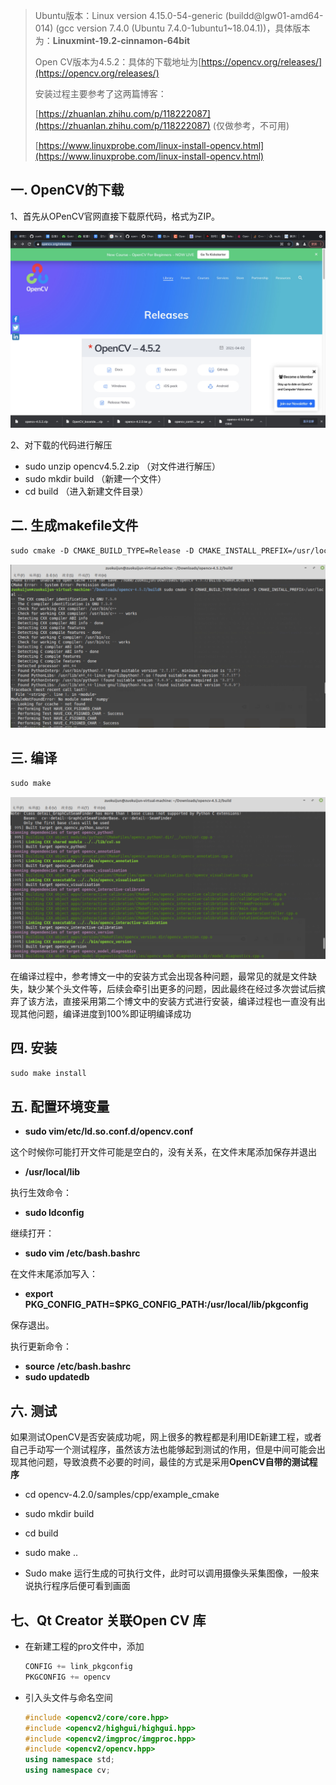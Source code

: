 

>  Ubuntu版本：Linux version 4.15.0-54-generic (buildd@lgw01-amd64-014) (gcc version 7.4.0 (Ubuntu 7.4.0-1ubuntu1~18.04.1))，具体版本为：**Linuxmint-19.2-cinnamon-64bit**
>
>  Open CV版本为4.5.2：具体的下载地址为[https://opencv.org/releases/](https://opencv.org/releases/)
>
>  安装过程主要参考了这两篇博客：
>
>  [https://zhuanlan.zhihu.com/p/118222087](https://zhuanlan.zhihu.com/p/118222087) (仅做参考，不可用)
>
>  [https://www.linuxprobe.com/linux-install-opencv.html](https://www.linuxprobe.com/linux-install-opencv.html)

## 一. OpenCV的下载

1、首先从OPenCV官网直接下载原代码，格式为ZIP。

<p align="center">
<img src="./images/opencv.jpg"/>
</p>
2、对下载的代码进行解压

* sudo unzip  opencv4.5.2.zip （对文件进行解压）
* sudo mkdir build （新建一个文件）
* cd  build （进入新建文件目录）

## 二. 生成makefile文件

```html
sudo cmake -D CMAKE_BUILD_TYPE=Release -D CMAKE_INSTALL_PREFIX=/usr/local ..
```

<p align="center">
<img src="./images/cmake.jpg"/>
</p>

## 三. 编译

```html
sudo make
```

<p align="center">
<img src="./images/make.jpg"/>
</p>

在编译过程中，参考博文一中的安装方式会出现各种问题，最常见的就是文件缺失，缺少某个头文件等，后续会牵引出更多的问题，因此最终在经过多次尝试后摈弃了该方法，直接采用第二个博文中的安装方式进行安装，编译过程也一直没有出现其他问题，编译进度到100%即证明编译成功

## 四. 安装

```html
sudo make install
```

## 五. 配置环境变量

* **sudo vim/etc/ld.so.conf.d/opencv.conf**

这个时候你可能打开文件可能是空白的，没有关系，在文件末尾添加保存并退出

* **/usr/local/lib**

执行生效命令：

* **sudo ldconfig**

继续打开：

* **sudo vim /etc/bash.bashrc**

在文件末尾添加写入：

* **export PKG_CONFIG_PATH=$PKG_CONFIG_PATH:/usr/local/lib/pkgconfig**

保存退出。

执行更新命令：

* **source /etc/bash.bashrc**
* **sudo updatedb**

## 六. 测试

如果测试OpenCV是否安装成功呢，网上很多的教程都是利用IDE新建工程，或者自己手动写一个测试程序，虽然该方法也能够起到测试的作用，但是中间可能会出现其他问题，导致浪费不必要的时间，最佳的方式是采用**OpenCV自带的测试程序**

* cd opencv-4.2.0/samples/cpp/example_cmake

* sudo mkdir build

* cd build

* sudo make ..

* Sudo make
  运行生成的可执行文件，此时可以调用摄像头采集图像，一般来说执行程序后便可看到画面

## 七、Qt Creator 关联Open CV 库

* 在新建工程的pro文件中，添加

  ```c++
  CONFIG += link_pkgconfig
  PKGCONFIG += opencv
  ```

* 引入头文件与命名空间

  ```c++
  #include <opencv2/core/core.hpp>
  #include <opencv2/highgui/highgui.hpp>
  #include <opencv2/imgproc/imgproc.hpp>
  #include <opencv2/opencv.hpp>
  using namespace std;
  using namespace cv;
  ```

  

